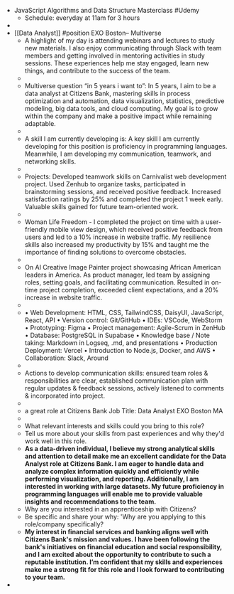 - JavaScript Algorithms and Data Structure Masterclass #Udemy
	- Schedule: everyday at 11am for 3 hours
-
- [[Data Analyst]] #position EXO Boston– Multiverse
	- A highlight of my day is attending webinars and lectures to study new materials. I also enjoy communicating through Slack with team members and getting involved in mentoring activities in study sessions. These experiences help me stay engaged, learn new things, and contribute to the success of the team.
	-
	- Multiverse question “in 5 years i want to”:
	  In 5 years, I aim to be a data analyst at Citizens Bank, mastering skills in process optimization and automation, data visualization, statistics, predictive modeling, big data tools, and cloud computing. My goal is to grow within the company and make a positive impact while remaining adaptable.
	-
	- A skill I am currently developing is:
	  A key skill I am currently developing for this position is proficiency in programming languages. Meanwhile, I am developing my communication, teamwork, and networking skills.
	-
	- Projects:
	  Developed teamwork skills on Carnivalist web development project. Used Zenhub to organize tasks, participated in brainstorming sessions, and received positive feedback. Increased satisfaction ratings by 25% and completed the project 1 week early. Valuable skills gained for future team-oriented work.
	-
	- Woman Life Freedom - 
	  I completed the project on time with a user-friendly mobile view design, which received positive feedback from users and led to a 10% increase in website traffic. My resilience skills also increased my productivity by 15% and taught me the importance of finding solutions to overcome obstacles.
	-
	- On AI Creative Image Painter project showcasing African American leaders in America. As product manager, led team by assigning roles, setting goals, and facilitating communication. Resulted in on-time project completion, exceeded client expectations, and a 20% increase in website traffic.
	-
	- • Web Development: HTML, CSS, TailwindCSS, DaisyUI, JavaScript, React, API
	  • Version control: Git/GitHub
	  • IDEs: VSCode, WebStorm
	  • Prototyping: Figma
	  • Project management: Agile-Scrum in ZenHub
	  • Database: PostgreSQL in Supabase
	  • Knowledge base / Note taking: Markdown in Logseq, .md, and presentations
	  • Production Deployment: Vercel
	  • Introduction to Node.js, Docker, and AWS
	  • Collaboration: Slack, Around
	-
	- Actions to develop communication skills: ensured team roles & responsibilities are clear, established communication plan with regular updates & feedback sessions, actively listened to comments & incorporated into project.
	-
	- a great role at Citizens Bank
	  Job Title: Data Analyst EXO Boston MA
	-
	- What relevant interests and skills could you bring to this role?
	- Tell us more about your skills from past experiences and why they'd work well in this role.
	- **As a data-driven individual, I believe my strong analytical skills and attention to detail make me an excellent candidate for the Data Analyst role at Citizens Bank. I am eager to handle data and analyze complex information quickly and efficiently while performing visualization, and reporting. Additionally, I am interested in working with large datasets. My future proficiency in programming languages will enable me to provide valuable insights and recommendations to the team.**
	- Why are you interested in an apprenticeship with Citizens?
	- Be specific and share your why: 'Why are you applying to this role/company specifically?
	- **My interest in financial services and banking aligns well with Citizens Bank's mission and values. I have been following the bank's initiatives on financial education and social responsibility, and I am excited about the opportunity to contribute to such a reputable institution. I’m confident that my skills and experiences make me a strong fit for this role and I look forward to contributing to your team.**
-